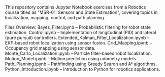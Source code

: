This repository contains Jupyter Notebook exercises from a Robotics course titled as "MSR-01: Sensors and State Estimation", covering topics in localization, mapping, control, and path planning.

Files Overview:
Bayes_Filter.ipynb – Probabilistic filtering for robot state estimation.
Control.ipynb – Implementation of longitudinal (PID) and lateral (pure pursuit) controllers.
Extended_Kalman_Filter_Localization.ipynb – EKF-based robot localization using sensor fusion.
Grid_Mapping.ipynb – Occupancy grid mapping using sensor data.
Monte_Carlo_Localization.ipynb – Particle filter-based robot localization.
Motion_Model.ipynb – Motion prediction using odometry models.
Path_Planning.ipynb – Pathfinding using Greedy Search and A* algorithms.
Python_Introduction.ipynb – Introduction to Python for robotics applications.

